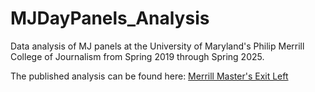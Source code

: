 # MJDayPanels_Analysis
Data analysis of MJ panels at the University of Maryland's Philip Merrill College of Journalism from Spring 2019 through Spring 2025.

The published analysis can be found here: <a href="https://aprilqueved0.github.io/april-queved0.github.io/projects/final/" target="_blank">Merrill Master's Exit Left</a>
